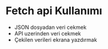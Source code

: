 # Fetch api Kullanımı

- JSON dosyadan veri cekmek
- API uzerinden veri cekmek
- Çekilen verileri ekrana yazdırmak